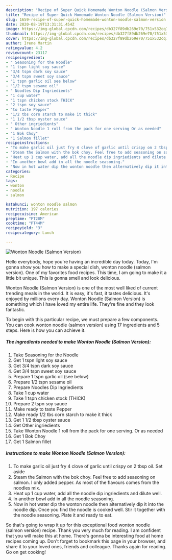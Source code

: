 ```yaml
---
description: "Recipe of Super Quick Homemade Wonton Noodle (Salmon Version)"
title: "Recipe of Super Quick Homemade Wonton Noodle (Salmon Version)"
slug: 1659-recipe-of-super-quick-homemade-wonton-noodle-salmon-version
date: 2020-08-19T13:31:31.454Z
image: https://img-global.cpcdn.com/recipes/db327f89db269e70/751x532cq70/wonton-noodle-salmon-version-recipe-main-photo.jpg
thumbnail: https://img-global.cpcdn.com/recipes/db327f89db269e70/751x532cq70/wonton-noodle-salmon-version-recipe-main-photo.jpg
cover: https://img-global.cpcdn.com/recipes/db327f89db269e70/751x532cq70/wonton-noodle-salmon-version-recipe-main-photo.jpg
author: Irene Martin
ratingvalue: 4.2
reviewcount: 23117
recipeingredient:
- " Seasoning for the Noodle"
- "1 tspn light soy sauce"
- "3/4 tspn dark soy sauce"
- "3/4 tspn sweet soy sauce"
- "1 tspn garlic oil see below"
- "1/2 tspn sesame oil"
- " Noodles Dip Ingriedients"
- "1 cup water"
- "1 tspn chicken stock THICK"
- "2 tspn soy sauce"
- "to taste Pepper"
- "1/2 tbs corn starch to make it thick"
- "1 1/2 tbsp oyster sauce"
- " Other ingriedients"
- " Wonton Noodle 1 roll from the pack for one serving Or as needed"
- "1 Bok Choy"
- "1 Salmon fillet"
recipeinstructions:
- "To make garlic oil just fry 4 clove of garlic until crispy on 2 tbsp oil. Set aside"
- "Steam the Salmon with the bok choy. Feel free to add seasoning on salmon. I only added pepper. As most of the flavours comes from the noodles mix."
- "Heat up 1 cup water, add all the noodle dip ingriedients and dilute well."
- "In another bowl add in all the noodle seasoning."
- "Now in hot water dip the wonton noodle then alternatively dip it into the noodle dip. Once you find the noodle is cooked well. Stir it together with the noodle seasoning. Plate it and ready to eat."
categories:
- Recipe
tags:
- wonton
- noodle
- salmon

katakunci: wonton noodle salmon 
nutrition: 197 calories
recipecuisine: American
preptime: "PT20M"
cooktime: "PT44M"
recipeyield: "3"
recipecategory: Lunch

---
```



![Wonton Noodle (Salmon Version)](https://img-global.cpcdn.com/recipes/db327f89db269e70/751x532cq70/wonton-noodle-salmon-version-recipe-main-photo.jpg)

Hello everybody, hope you're having an incredible day today. Today, I'm gonna show you how to make a special dish, wonton noodle (salmon version). One of my favorites food recipes. This time, I am going to make it a little bit unique. This is gonna smell and look delicious.

Wonton Noodle (Salmon Version) is one of the most well liked of current trending meals in the world. It is easy, it's fast, it tastes delicious. It's enjoyed by millions every day. Wonton Noodle (Salmon Version) is something which I have loved my entire life. They're fine and they look fantastic.




To begin with this particular recipe, we must prepare a few components. You can cook wonton noodle (salmon version) using 17 ingredients and 5 steps. Here is how you can achieve it.

<!--inarticleads1-->

##### The ingredients needed to make Wonton Noodle (Salmon Version):

1. Take  Seasoning for the Noodle
1. Get 1 tspn light soy sauce
1. Get 3/4 tspn dark soy sauce
1. Get 3/4 tspn sweet soy sauce
1. Prepare 1 tspn garlic oil (see below)
1. Prepare 1/2 tspn sesame oil
1. Prepare  Noodles Dip Ingriedients
1. Take 1 cup water
1. Take 1 tspn chicken stock (THICK)
1. Prepare 2 tspn soy sauce
1. Make ready to taste Pepper
1. Make ready 1/2 tbs corn starch to make it thick
1. Get 1 1/2 tbsp oyster sauce
1. Get  Other ingriedients
1. Take  Wonton Noodle 1 roll from the pack for one serving. Or as needed
1. Get 1 Bok Choy
1. Get 1 Salmon fillet




<!--inarticleads2-->

##### Instructions to make Wonton Noodle (Salmon Version):

1. To make garlic oil just fry 4 clove of garlic until crispy on 2 tbsp oil. Set aside
1. Steam the Salmon with the bok choy. Feel free to add seasoning on salmon. I only added pepper. As most of the flavours comes from the noodles mix.
1. Heat up 1 cup water, add all the noodle dip ingriedients and dilute well.
1. In another bowl add in all the noodle seasoning.
1. Now in hot water dip the wonton noodle then alternatively dip it into the noodle dip. Once you find the noodle is cooked well. Stir it together with the noodle seasoning. Plate it and ready to eat.




So that's going to wrap it up for this exceptional food wonton noodle (salmon version) recipe. Thank you very much for reading. I am confident that you will make this at home. There's gonna be interesting food at home recipes coming up. Don't forget to bookmark this page in your browser, and share it to your loved ones, friends and colleague. Thanks again for reading. Go on get cooking!
